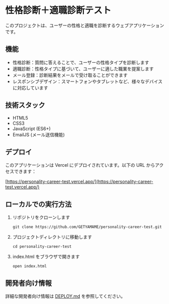 # 性格診断＋適職診断テスト

このプロジェクトは、ユーザーの性格と適職を診断するウェブアプリケーションです。

## 機能

- 性格診断：質問に答えることで、ユーザーの性格タイプを診断します
- 適職診断：性格タイプに基づいて、ユーザーに適した職業を提案します
- メール登録：診断結果をメールで受け取ることができます
- レスポンシブデザイン：スマートフォンやタブレットなど、様々なデバイスに対応しています

## 技術スタック

- HTML5
- CSS3
- JavaScript (ES6+)
- EmailJS (メール送信機能)

## デプロイ

このアプリケーションは Vercel にデプロイされています。以下の URL からアクセスできます：

[https://personality-career-test.vercel.app/](https://personality-career-test.vercel.app/)

## ローカルでの実行方法

1. リポジトリをクローンします

   ```
   git clone https://github.com/GETYAMAME/personality-career-test.git
   ```

2. プロジェクトディレクトリに移動します

   ```
   cd personality-career-test
   ```

3. index.html をブラウザで開きます
   ```
   open index.html
   ```

## 開発者向け情報

詳細な開発者向け情報は [DEPLOY.md](DEPLOY.md) を参照してください。
